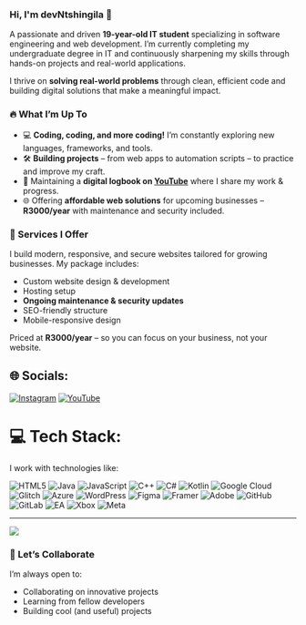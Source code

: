 ### Hi, I'm devNtshingila 👋

A passionate and driven **19-year-old IT student** specializing in software engineering and web development. I’m currently completing my undergraduate degree in IT and continuously sharpening my skills through hands-on projects and real-world applications.

I thrive on **solving real-world problems** through clean, efficient code and building digital solutions that make a meaningful impact.

### 🔥 What I’m Up To

- 💻 **Coding, coding, and more coding!** I’m constantly exploring new languages, frameworks, and tools.
- 🛠️ **Building projects** – from web apps to automation scripts – to practice and improve my craft.
- 🎥 Maintaining a **digital logbook on [YouTube](https://www.youtube.com/@dev.nkosii)** where I share my work & progress.
- 🌐 Offering **affordable web solutions** for upcoming businesses – **R3000/year** with maintenance and security included.

### 💼 Services I Offer

I build modern, responsive, and secure websites tailored for growing businesses. My package includes:

- Custom website design & development
- Hosting setup
- **Ongoing maintenance & security updates**
- SEO-friendly structure
- Mobile-responsive design

Priced at **R3000/year** – so you can focus on your business, not your website.

## 🌐 Socials:
[![Instagram](https://img.shields.io/badge/Instagram-%23E4405F.svg?logo=Instagram&logoColor=white)](https://instagram.com/nkosiii_) [![YouTube](https://img.shields.io/badge/YouTube-%23FF0000.svg?logo=YouTube&logoColor=white)](https://youtube.com/@dev.nkosii) 

# 💻 Tech Stack:
I work with technologies like:

![HTML5](https://img.shields.io/badge/html5-%23E34F26.svg?style=for-the-badge&logo=html5&logoColor=white) ![Java](https://img.shields.io/badge/java-%23ED8B00.svg?style=for-the-badge&logo=openjdk&logoColor=white) ![JavaScript](https://img.shields.io/badge/javascript-%23323330.svg?style=for-the-badge&logo=javascript&logoColor=%23F7DF1E) ![C++](https://img.shields.io/badge/c++-%2300599C.svg?style=for-the-badge&logo=c%2B%2B&logoColor=white) ![C#](https://img.shields.io/badge/c%23-%23239120.svg?style=for-the-badge&logo=csharp&logoColor=white) ![Kotlin](https://img.shields.io/badge/kotlin-%237F52FF.svg?style=for-the-badge&logo=kotlin&logoColor=white) ![Google Cloud](https://img.shields.io/badge/GoogleCloud-%234285F4.svg?style=for-the-badge&logo=google-cloud&logoColor=white) ![Glitch](https://img.shields.io/badge/glitch-%233333FF.svg?style=for-the-badge&logo=glitch&logoColor=white) ![Azure](https://img.shields.io/badge/azure-%230072C6.svg?style=for-the-badge&logo=microsoftazure&logoColor=white) ![WordPress](https://img.shields.io/badge/WordPress-%23117AC9.svg?style=for-the-badge&logo=WordPress&logoColor=white) ![Figma](https://img.shields.io/badge/figma-%23F24E1E.svg?style=for-the-badge&logo=figma&logoColor=white) ![Framer](https://img.shields.io/badge/Framer-black?style=for-the-badge&logo=framer&logoColor=blue) ![Adobe](https://img.shields.io/badge/adobe-%23FF0000.svg?style=for-the-badge&logo=adobe&logoColor=white) ![GitHub](https://img.shields.io/badge/github-%23121011.svg?style=for-the-badge&logo=github&logoColor=white) ![GitLab](https://img.shields.io/badge/gitlab-%23181717.svg?style=for-the-badge&logo=gitlab&logoColor=white) ![EA](https://img.shields.io/badge/ea-%23000000.svg?style=for-the-badge&logo=ea&logoColor=white) ![Xbox](https://img.shields.io/badge/xbox-%23107C10.svg?style=for-the-badge&logo=xbox&logoColor=white) ![Meta](https://img.shields.io/badge/Meta-%230467DF.svg?style=for-the-badge&logo=Meta&logoColor=white)

---
[![](https://visitcount.itsvg.in/api?id=dev.Ntshingila&icon=0&color=0)](https://visitcount.itsvg.in)

### 🌱 Let’s Collaborate

I’m always open to:

- Collaborating on innovative projects
- Learning from fellow developers
- Building cool (and useful) projects
<!-- Proudly created with GPRM ( https://gprm.itsvg.in ) -->
